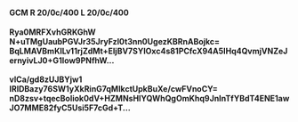 #### GCM R 20/0c/400 L 20/0c/400
**Rya0MRFXvhGRKGhW**<br/>**N+uTMgUaubPGVJr35JryFzI0t3nn0UgezKBRnABojkc=**<br/>**BqLMAVBmKlLv11rjZdMt+EIjBV7SYIOxc4s81PCfcX94A5IHq4QvmjVNZeJernyivLJ0+G1Iow9PNfhW...**<br/><br/>
**vICa/gd8zUJBYjw1**<br/>**IRlDBazy76SW1yXkRinG7qMIkctUpkBuXe/cwFVnoCY=**<br/>**nD8zsv+tqecBoliok0dV+HZMNsHIYQWhQgOmKhq9JnInTfYBdT4ENE1awJO7MME82fyC5Usi5F7cGd+T...**